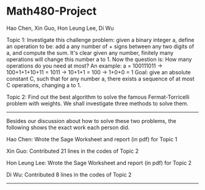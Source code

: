 Math480-Project
===============

Hao Chen, Xin Guo, Hon Leung Lee, Di Wu

Topic 1:
Investigate this challenge problem: given a binary integer a, define an operation to be: add a any number of + signs between any two digits of a, and compute the sum. It's clear given any number, finitely many operations will change this number a to 1. Now the question is: How many operations do you need at most? An example: a = 100111011 -> 100+1+1+10+11 = 1011 -> 10+1+1 = 100 -> 1+0+0 = 1 Goal: give an absolute constant C, such that for any number a, there exists a sequence of at most C operations, changing a to 1.

Topic 2: 
Find out the best algorithm to solve the famous Fermat-Torricelli problem with weights. We shall investigate three methods to solve them.

----------------------------------------------

Besides our discussion about how to solve these two problems, the following shows the exact work each person did. 

Hao Chen: Wrote the Sage Worksheet and report (in pdf) for Topic 1

Xin Guo: Contributed 21 lines in the codes of Topic 2

Hon Leung Lee: Wrote the Sage Worksheet and report (in pdf) for Topic 2
 
Di Wu: Contributed 8 lines in the codes of Topic 2

-----------------------------------------------
